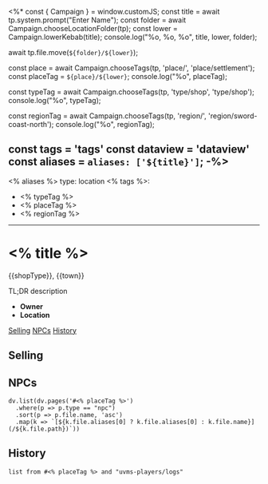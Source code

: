 <%* const { Campaign } = window.customJS;
const title = await tp.system.prompt("Enter Name");
const folder = await Campaign.chooseLocationFolder(tp);
const lower = Campaign.lowerKebab(title);
console.log("%o, %o, %o", title, lower, folder);

await tp.file.move(`${folder}/${lower}`);

const place = await Campaign.chooseTags(tp, 'place/', 'place/settlement');
const placeTag = `${place}/${lower}`;
console.log("%o", placeTag);

const typeTag = await Campaign.chooseTags(tp, 'type/shop', 'type/shop');
console.log("%o", typeTag);

const regionTag = await Campaign.chooseTags(tp, 'region/', 'region/sword-coast-north');
console.log("%o", regionTag);

const tags = 'tags'
const dataview = 'dataview'
const aliases = `aliases: ['${title}']`;
-%>
---
<% aliases %>
type: location
<% tags %>: 
- <% typeTag %>
- <% placeTag %>
- <% regionTag %>
---
# <% title %>
<span class="subhead">{{shopType}}, {{town}}</span>

TL;DR description

- **Owner**
- **Location**

<span class="nav">[Selling](#Selling) [NPCs](#NPCs) [History](#History)</span>
## Selling

## NPCs

```<% dataview %>js
dv.list(dv.pages('#<% placeTag %>')
  .where(p => p.type == "npc")
  .sort(p => p.file.name, 'asc')
  .map(k => `[${k.file.aliases[0] ? k.file.aliases[0] : k.file.name}](/${k.file.path})`))
```

## History
```<% dataview %>
list from #<% placeTag %> and "uvms-players/logs"
```